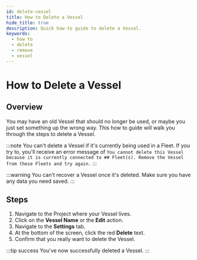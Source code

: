 ```yaml
---
id: delete-vessel
title: How to Delete a Vessel
hide_title: true
description: Quick how-to guide to delete a Vessel.
keywords:
  - how to
  - delete
  - remove
  - vessel
---
```


# How to Delete a Vessel

## Overview

You may have an old Vessel that should no longer be used, or maybe you just set something up the wrong way. This how to guide will walk you through the steps to delete a Vessel.

:::note
You can't delete a Vessel if it's currently being used in a Fleet. If you try to, you'll receive an error message of `You cannot delete this Vessel because it is currently connected to ## Fleet(s). Remove the Vessel from these Fleets and try again.`
:::

:::warning
You can't recover a Vessel once it's deleted. Make sure you have any data you need saved.
:::

## Steps

1. Navigate to the Project where your Vessel lives.
2. Click on the **Vessel Name** or the **Edit** action.
3. Navigate to the **Settings** tab.
4. At the bottom of the screen, click the red **Delete** text.
5. Confirm that you really want to delete the Vessel.

:::tip success
You've now successfully deleted a Vessel.
:::